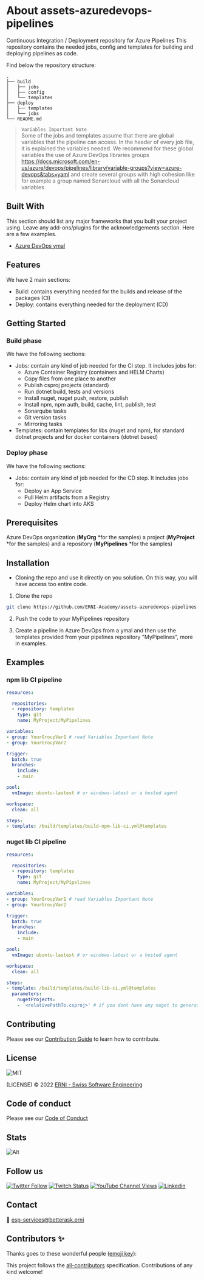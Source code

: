 # About assets-azuredevops-pipelines

Continuous Integration / Deployment repository for Azure Pipelines 
This repository contains the needed jobs, config and templates for building and deploying pipelines as code.

Find below the repository structure:

```
.
├── build
│   ├── jobs
│   ├── config
│   └── templates
├── deploy
│   ├── templates
│   └── jobs
└── README.md
```

> `Variables Important Note`  
> Some of the jobs and templates assume that there are global variables that the pipeline can access. In the header of every job file, it is explained the variables needed. We recommend for these global variables the use of Azure DevOps libraries groups https://docs.microsoft.com/en-us/azure/devops/pipelines/library/variable-groups?view=azure-devops&tabs=yaml and create several groups with high cohesion like for example a group named Sonarcloud with all the Sonarcloud variables

<!-- ALL-CONTRIBUTORS-BADGE:START - Do not remove or modify this section -->
<!-- ALL-CONTRIBUTORS-BADGE:END -->

## Built With

This section should list any major frameworks that you built your project using. Leave any add-ons/plugins for the acknowledgements section. Here are a few examples.

- [Azure DevOps ymal](https://docs.microsoft.com/en-us/azure/devops/pipelines/yaml-schema/?view=azure-pipelines)

## Features

We have 2 main sections:
- Build: contains everything needed for the builds and release of the packages (CI)
- Deploy: contains everything needed for the deployment (CD)

## Getting Started

### Build phase

We have the following sections:
- Jobs: contain any kind of job needed for the CI step. It includes jobs for:
  - Azure Container Registry (containers and HELM Charts)
  - Copy files from one place to another
  - Publish csproj projects (standard)
  - Run dotnet build, tests and versions
  - Install nuget, nuget push, restore, publish
  - Install npm, npm auth, build, cache, lint, publish, test
  - Sonarqube tasks
  - Git version tasks
  - Mirroring tasks
- Templates: contain templates for libs (nuget and npm), for standard dotnet projects and for docker containers (dotnet based)

### Deploy phase

We have the following sections:
- Jobs: contain any kind of job needed for the CD step. It includes jobs for:
  - Deploy an App Service
  - Pull Helm artifacts from a Registry
  - Deploy Helm chart into AKS


## Prerequisites

Azure DevOps organization (<strong>MyOrg</strong> *for the samples) a project (<strong>MyProject</strong> *for the samples) and a repository (<strong>MyPipelines</strong> *for the samples)

## Installation

- Cloning the repo and use it directly on you solution. On this way, you will have access too entire code.

1. Clone the repo
```sh
git clone https://github.com/ERNI-Academy/assets-azuredevops-pipelines.git
```

2. Push the code to your MyPipelines repository

3. Create a pipeline in Azure DevOps from a ymal and then use the templates provided from your pipelines repository "MyPipelines", more in examples.

## Examples

### npm lib CI pipeline

``` yml
resources:

  repositories:
  - repository: templates
    type: git
    name: MyProject/MyPipelines

variables:
- group: YourGroupVar1 # read Variables Important Note
- group: YourGroupVar2

trigger:
  batch: true
  branches:
    include:
    - main

pool:
  vmImage: ubuntu-lastest # or windows-latest or a hosted agent

workspace:
  clean: all

steps:
- template: /build/templates/build-npm-lib-ci.yml@templates

```

### nuget lib CI pipeline

``` yml
resources:

  repositories:
  - repository: templates
    type: git
    name: MyProject/MyPipelines

variables:
- group: YourGroupVar1 # read Variables Important Note
- group: YourGroupVar2

trigger:
  batch: true
  branches:
    include:
    - main

pool:
  vmImage: ubuntu-lastest # or windows-latest or a hosted agent

workspace:
  clean: all

steps:
- template: /build/templates/build-lib-ci.yml@templates
  parameters:
    nugetProjects: 
    - '<relativePathTo.csproj>' # if you dont have any nuget to generate remove param nugetProjects
```

## Contributing

Please see our [Contribution Guide](CONTRIBUTING.md) to learn how to contribute.

## License

![MIT](https://img.shields.io/badge/License-MIT-blue.svg)

(LICENSE) © 2022 [ERNI - Swiss Software Engineering](https://www.betterask.erni)

## Code of conduct

Please see our [Code of Conduct](CODE_OF_CONDUCT.md)

## Stats

![Alt](https://repobeats.axiom.co/api/embed/057d5659b4939ddb574b7f444e3b719a07e917c7.svg "Repobeats analytics image")

## Follow us

[![Twitter Follow](https://img.shields.io/twitter/follow/ERNI?style=social)](https://www.twitter.com/ERNI)
[![Twitch Status](https://img.shields.io/twitch/status/erni_academy?label=Twitch%20Erni%20Academy&style=social)](https://www.twitch.tv/erni_academy)
[![YouTube Channel Views](https://img.shields.io/youtube/channel/views/UCkdDcxjml85-Ydn7Dc577WQ?label=Youtube%20Erni%20Academy&style=social)](https://www.youtube.com/channel/UCkdDcxjml85-Ydn7Dc577WQ)
[![Linkedin](https://img.shields.io/badge/linkedin-31k-green?style=social&logo=Linkedin)](https://www.linkedin.com/company/erni)

## Contact

📧 [esp-services@betterask.erni](mailto:esp-services@betterask.erni)

## Contributors ✨

Thanks goes to these wonderful people ([emoji key](https://allcontributors.org/docs/en/emoji-key)):

<!-- ALL-CONTRIBUTORS-LIST:START - Do not remove or modify this section -->
<!-- ALL-CONTRIBUTORS-LIST:END -->
This project follows the [all-contributors](https://github.com/all-contributors/all-contributors) specification. Contributions of any kind welcome!
